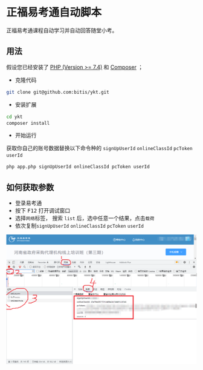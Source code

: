# 正福易考通自动脚本

正福易考通课程自动学习并自动回答随堂小考。


## 用法

假设您已经安装了 [PHP (Version >= 7.4)](https://www.php.net/downloads) 和 [Composer](https://getcomposer.org/download/) ；

* 克隆代码

```bash
git clone git@github.com:bitis/ykt.git
```

* 安装扩展

```bash
cd ykt
composer install
```

* 开始运行

获取你自己的账号数据替换以下命令种的 `signUpUserId` `onlineClassId` `pcToken` `userId`

```bash
php app.php signUpUserId onlineClassId pcToken userId
```

## 如何获取参数

* 登录易考通
* 按下 <kbd>F12</kbd>  打开调试窗口
* 选择`网络`标签， 搜索 `list` 后，选中任意一个结果，点击`载荷`
* 依次复制`signUpUserId` `onlineClassId` `pcToken` `userId`

![如何获取参数](params.png)

